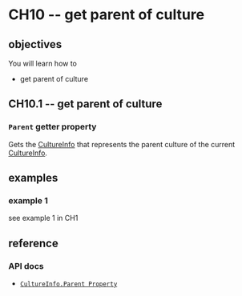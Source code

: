 # CH10 -- get parent of culture
## objectives
You will learn how to

+ get parent of culture

## CH10.1 -- get parent of culture
### `Parent` getter property
Gets the [CultureInfo](https://learn.microsoft.com/en-us/dotnet/api/system.globalization.cultureinfo?view=net-8.0) that represents the parent culture of the current [CultureInfo](https://learn.microsoft.com/en-us/dotnet/api/system.globalization.cultureinfo?view=net-8.0).

## examples
### example 1
see example 1 in CH1

## reference
### API docs
+ [`CultureInfo.Parent Property`](https://learn.microsoft.com/en-us/dotnet/api/system.globalization.cultureinfo.parent?view=net-8.0)